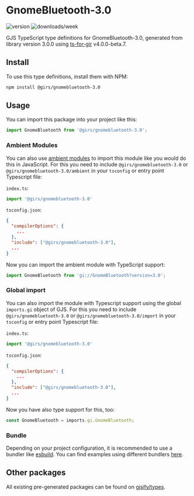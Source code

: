 
# GnomeBluetooth-3.0

![version](https://img.shields.io/npm/v/@girs/gnomebluetooth-3.0)
![downloads/week](https://img.shields.io/npm/dw/@girs/gnomebluetooth-3.0)


GJS TypeScript type definitions for GnomeBluetooth-3.0, generated from library version 3.0.0 using [ts-for-gir](https://github.com/gjsify/ts-for-gir) v4.0.0-beta.7.


## Install

To use this type definitions, install them with NPM:
```bash
npm install @girs/gnomebluetooth-3.0
```

## Usage

You can import this package into your project like this:
```ts
import GnomeBluetooth from '@girs/gnomebluetooth-3.0';
```

### Ambient Modules

You can also use [ambient modules](https://github.com/gjsify/ts-for-gir/tree/main/packages/cli#ambient-modules) to import this module like you would do this in JavaScript.
For this you need to include `@girs/gnomebluetooth-3.0` or `@girs/gnomebluetooth-3.0/ambient` in your `tsconfig` or entry point Typescript file:

`index.ts`:
```ts
import '@girs/gnomebluetooth-3.0'
```

`tsconfig.json`:
```json
{
  "compilerOptions": {
    ...
  },
  "include": ["@girs/gnomebluetooth-3.0"],
  ...
}
```

Now you can import the ambient module with TypeScript support: 

```ts
import GnomeBluetooth from 'gi://GnomeBluetooth?version=3.0';
```

### Global import

You can also import the module with Typescript support using the global `imports.gi` object of GJS.
For this you need to include `@girs/gnomebluetooth-3.0` or `@girs/gnomebluetooth-3.0/import` in your `tsconfig` or entry point Typescript file:

`index.ts`:
```ts
import '@girs/gnomebluetooth-3.0'
```

`tsconfig.json`:
```json
{
  "compilerOptions": {
    ...
  },
  "include": ["@girs/gnomebluetooth-3.0"],
  ...
}
```

Now you have also type support for this, too:

```ts
const GnomeBluetooth = imports.gi.GnomeBluetooth;
```

### Bundle

Depending on your project configuration, it is recommended to use a bundler like [esbuild](https://esbuild.github.io/). You can find examples using different bundlers [here](https://github.com/gjsify/ts-for-gir/tree/main/examples).

## Other packages

All existing pre-generated packages can be found on [gjsify/types](https://github.com/gjsify/types).


